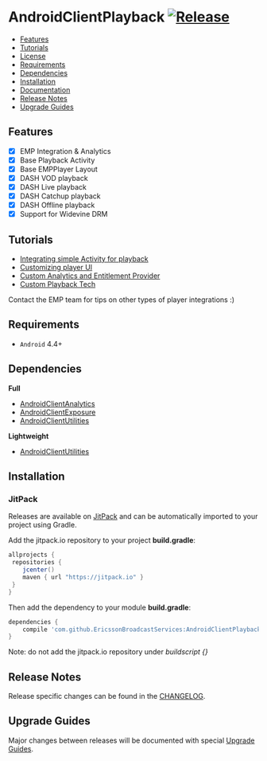 # AndroidClientPlayback   [![Release](https://jitpack.io/v/EricssonBroadcastServices/AndroidClientPlayback.svg)](https://jitpack.io/#EricssonBroadcastServices/AndroidClientPlayback)
 
* [Features](#features)
* [Tutorials](#tutorials)
* [License](https://github.com/EricssonBroadcastServices/AndroidClientPlayback/blob/master/LICENSE)
* [Requirements](#requirements)
* [Dependencies](#dependencies)
* [Installation](#installation)
* [Documentation](https://jitpack.io/com/github/EricssonBroadcastServices/AndroidClientPlayback/master-SNAPSHOT/javadoc/)
* [Release Notes](#release-notes)
* [Upgrade Guides](#upgrade-guides)

## Features

- [x] EMP Integration & Analytics
- [x] Base Playback Activity
- [x] Base EMPPlayer Layout
- [x] DASH VOD playback
- [x] DASH Live playback
- [x] DASH Catchup playback
- [x] DASH Offline playback
- [x] Support for Widevine DRM

## Tutorials

- [Integrating simple Activity for playback](tutorials/tutorial-simple-player.md)
- [Customizing player UI](tutorials/tutorial-player-customization.md)
- [Custom Analytics and Entitlement Provider](tutorials/tutorial-custom-analytics-entitlement-provider.md)
- [Custom Playback Tech](tutorials/tutorial-custom-tech.md)

Contact the EMP team for tips on other types of player integrations :)

## Requirements

* `Android` 4.4+

## Dependencies

**Full**

- [AndroidClientAnalytics](https://github.com/EricssonBroadcastServices/AndroidClientAnalytics)
- [AndroidClientExposure](https://github.com/EricssonBroadcastServices/AndroidClientExposure)
- [AndroidClientUtilities](https://github.com/EricssonBroadcastServices/AndroidClientUtilities)

**Lightweight**

- [AndroidClientUtilities](https://github.com/EricssonBroadcastServices/AndroidClientUtilities)

## Installation

### JitPack
Releases are available on [JitPack](https://jitpack.io/#EricssonBroadcastServices/AndroidClientPlayback) and can be automatically imported to your project using Gradle.

Add the jitpack.io repository to your project **build.gradle**:
```gradle
allprojects {
 repositories {
    jcenter()
    maven { url "https://jitpack.io" }
 }
}
```

Then add the dependency to your module **build.gradle**:
```gradle
dependencies {
    compile 'com.github.EricssonBroadcastServices:AndroidClientPlayback:{version}'
}
```

Note: do not add the jitpack.io repository under *buildscript {}*

## Release Notes
Release specific changes can be found in the [CHANGELOG](CHANGELOG.md).

## Upgrade Guides
Major changes between releases will be documented with special [Upgrade Guides](UPGRADE_GUIDE.md).
